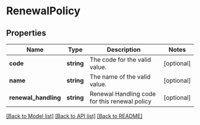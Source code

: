 # RenewalPolicy

## Properties
Name | Type | Description | Notes
------------ | ------------- | ------------- | -------------
**code** | **string** | The code for the valid value. | [optional] 
**name** | **string** | The name of the valid value. | [optional] 
**renewal_handling** | **string** | Renewal Handling code for this renewal policy | [optional] 

[[Back to Model list]](../README.md#documentation-for-models) [[Back to API list]](../README.md#documentation-for-api-endpoints) [[Back to README]](../README.md)


